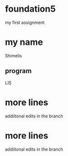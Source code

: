 # foundation5
my first assignment
# my name
Shimelis
## program
LIS
# more lines
addiitonal edits in the branch
# more lines
addiitonal edits in the branch
